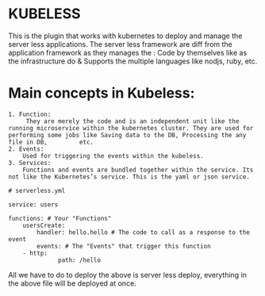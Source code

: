 # KUBELESS


This is the plugin that works with kubernetes to deploy and manage the server less applications.
The server less framework are diff from the application framework as they manages the :
	Code by themselves like as the infrastructure do  &
	Supports the multiple languages like nodjs, ruby, etc.

# Main concepts in Kubeless:

	1. Function:
		 They are merely the code and is an independent unit like the running microservice within the kubernetes cluster. They are used for performing some jobs like Saving data to the DB, Processing the any file in DB, 		etc.
	2. Events:
		Used for triggering the events within the kubeless.
	3. Services: 
		Functions and events are bundled together within the service. Its not like the Kubernetes’s service. This is the yaml or json service.

	# serverless.yml
	
	service: users
	
	functions: # Your "Functions"
  		usersCreate:
    		handler: hello.hello # The code to call as a response to the event
    		events: # The "Events" that trigger this function
      	- http: 
        	      path: /hello
	

All we have to do to deploy the above is server less deploy, everything in the above file will be deployed at once.

